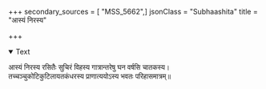 +++
secondary_sources = [ "MSS_5662",]
jsonClass = "Subhaashita"
title = "आस्यं निरस्य"

+++

<details open><summary>Text</summary>

आस्यं निरस्य रसितैः सुचिरं विहस्य गात्रान्तरेषु घन वर्षसि चातकस्य।  
तच्चञ्चुकोटिकुटिलायतकंधरस्य प्राणात्ययोऽस्य भवतः परिहासमात्रम्॥
</details>
